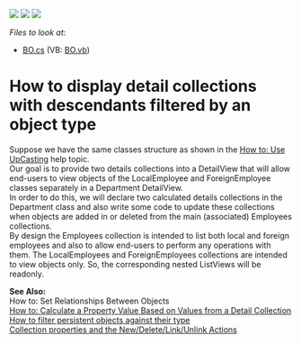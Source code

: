 <!-- default badges list -->
![](https://img.shields.io/endpoint?url=https://codecentral.devexpress.com/api/v1/VersionRange/128589810/10.2.3%2B)
[![](https://img.shields.io/badge/Open_in_DevExpress_Support_Center-FF7200?style=flat-square&logo=DevExpress&logoColor=white)](https://supportcenter.devexpress.com/ticket/details/E975)
[![](https://img.shields.io/badge/📖_How_to_use_DevExpress_Examples-e9f6fc?style=flat-square)](https://docs.devexpress.com/GeneralInformation/403183)
<!-- default badges end -->
<!-- default file list -->
*Files to look at*:

* [BO.cs](./CS/WinWebSolution.Module/BO.cs) (VB: [BO.vb](./VB/WinWebSolution.Module/BO.vb))
<!-- default file list end -->
# How to display detail collections with descendants filtered by an object type


<p>Suppose we have the same classes structure as shown in the <a href="http://documentation.devexpress.com/#Xaf/CustomDocument2797">How to: Use UpCasting</a> help topic.<br> Our goal is to provide two details collections into a DetailView that will allow end-users to view objects of the LocalEmployee and ForeignEmployee classes separately in a Department DetailView.<br> In order to do this, we will declare two calculated details collections in the Department class and also write some code to update these collections when objects are added in or deleted from the main (associated) Employees collections.<br> By design the Employees collection is intended to list both local and foreign employees and also to allow end-users to perform any operations with them. The LocalEmployees and ForeignEmployees collections are intended to view objects only. So, the corresponding nested ListViews will be readonly.</p>
<p><strong>See Also:</strong><br> How to: Set Relationships Between Objects<br> <a href="http://documentation.devexpress.com/#Xaf/CustomDocument3179">How to: Calculate a Property Value Based on Values from a Detail Collection</a><br> <a href="https://www.devexpress.com/Support/Center/p/E2027">How to filter persistent objects against their type</a><br><a href="https://www.devexpress.com/Support/Center/p/K18195">Collection properties and the New/Delete/Link/Unlink Actions</a></p>

<br/>


